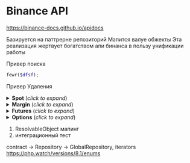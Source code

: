 Binance API 
===========

https://binance-docs.github.io/apidocs

Базируется на паттрерне репозиторий
Мапится валуе обжекты
Эта реализация жертвует богатством апи бинанса в пользу унификации работы

Привер поиска
```php
fewr($dfsf);
```

Привер Удаления

<details> 
  <summary><b>Spot</b> (<i>click to expand</i>)</summary>

* `OrderRepository`
    * `getById()` [source](https://link-url-here.org)
    * `findOne()` [source](https://link-url-here.org)
    * `findAll()` [source](https://link-url-here.org)
    * `add()` [source](https://link-url-here.org)
    * `cancel()` [source](https://link-url-here.org)
  
* `PositionRepository`
    * `getById()` [source](https://link-url-here.org)
    * `findOne()` [source](https://link-url-here.org)
    * `findAll()` [source](https://link-url-here.org)
  
</details>
<details> 
  <summary><b>Margin</b> (<i>click to expand</i>)</summary>
</details>
<details> 
  <summary><b>Futures</b> (<i>click to expand</i>)</summary>
</details>
<details> 
  <summary><b>Options</b> (<i>click to expand</i>)</summary>
</details>

1) ResolvableObject мапинг
2) интеграционный тест


contract -> Repository -> GlobalRepository, iterators
https://php.watch/versions/8.1/enums